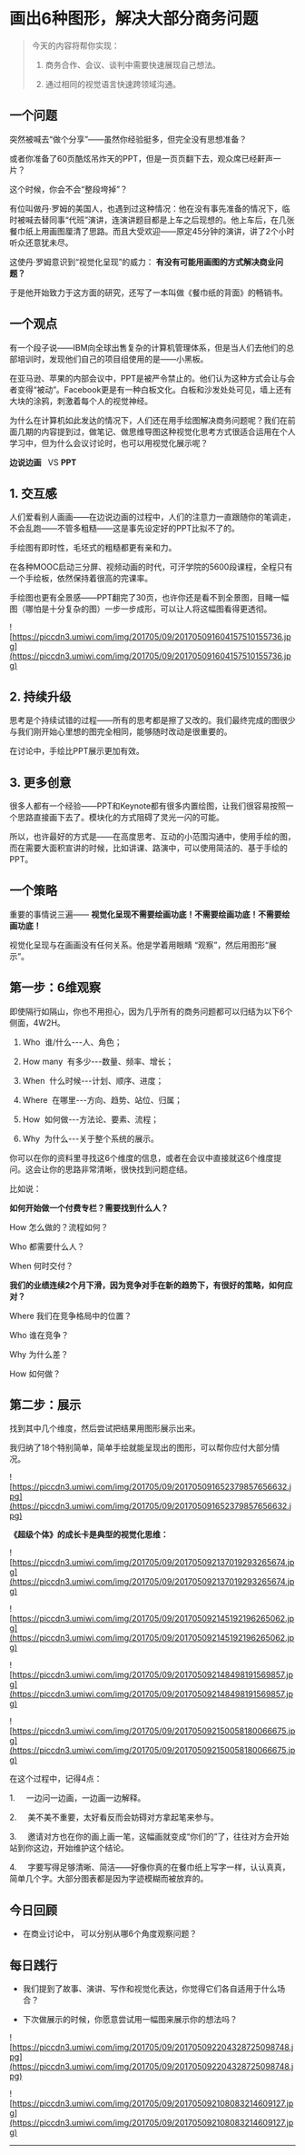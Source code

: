 # 画出6种图形，解决大部分商务问题

>  今天的内容将帮你实现：
> 
> 1. 商务合作、会议、谈判中需要快速展现自己想法。
> 
> 
> 
> 2. 通过相同的视觉语言快速跨领域沟通。

## 一个问题

突然被喊去“做个分享”——虽然你经验挺多，但完全没有思想准备？

或者你准备了60页酷炫吊炸天的PPT，但是一页页翻下去，观众席已经鼾声一片？

这个时候，你会不会“整段垮掉”？

有位叫做丹·罗姆的美国人，也遇到过这种情况：他在没有事先准备的情况下，临时被喊去替同事“代班”演讲，连演讲题目都是上车之后现想的。他上车后，在几张餐巾纸上用画图厘清了思路。而且大受欢迎——原定45分钟的演讲，讲了2个小时听众还意犹未尽。

这使丹·罗姆意识到“视觉化呈现”的威力： **有没有可能用画图的方式解决商业问题？**

于是他开始致力于这方面的研究，还写了一本叫做《餐巾纸的背面》的畅销书。

## 一个观点

有一个段子说——IBM向全球出售复杂的计算机管理体系，但是当人们去他们的总部培训时，发现他们自己的项目组使用的是——小黑板。

在亚马逊、苹果的内部会议中，PPT是被严令禁止的。他们认为这种方式会让与会者变得“被动”。Facebook更是有一种白板文化。白板和沙发处处可见，墙上还有大块的涂鸦，刺激着每个人的视觉神经。

为什么在计算机如此发达的情况下，人们还在用手绘图解决商务问题呢？我们在前面几期的内容提到过，做笔记、做思维导图这种视觉化思考方式很适合运用在个人学习中，但为什么会议讨论时，也可以用视觉化展示呢？

 **边说边画**   VS **PPT**

## 1.  交互感

人们爱看别人画画——在边说边画的过程中，人们的注意力一直跟随你的笔调走，不会乱跑——不管多粗糙——这是事先设定好的PPT比拟不了的。

手绘图有即时性，毛坯式的粗糙都更有亲和力。

在各种MOOC启动三分屏、视频动画的时代，可汗学院的5600段课程，全程只有一个手绘板，依然保持着很高的完课率。

手绘图也更有全景感——PPT翻完了30页，也许你还是看不到全景图，目睹一幅图（哪怕是十分复杂的图）一步一步成形，可以让人将这幅图看得更透彻。

![https://piccdn3.umiwi.com/img/201705/09/201705091604157510155736.jpg](https://piccdn3.umiwi.com/img/201705/09/201705091604157510155736.jpg)

## 2. 持续升级

思考是个持续试错的过程——所有的思考都是擦了又改的。我们最终完成的图很少与我们刚开始心里想的图完全相同，能够随时改动是很重要的。

在讨论中，手绘比PPT展示更加有效。

## 3. 更多创意

很多人都有一个经验——PPT和Keynote都有很多内置绘图，让我们很容易按照一个思路直接画下去了。模块化的方式阻碍了灵光一闪的可能。

所以，也许最好的方式是——在高度思考、互动的小范围沟通中，使用手绘的图，而在需要大面积宣讲的时候，比如讲课、路演中，可以使用简洁的、基于手绘的PPT。

## 一个策略

重要的事情说三遍—— **视觉化呈现不需要绘画功底！不需要绘画功底！不需要绘画功底！**

视觉化呈现与在画画没有任何关系。他是学着用眼睛 “观察”，然后用图形“展示”。    

## 第一步：6维观察

即使隔行如隔山，你也不用担心，因为几乎所有的商务问题都可以归结为以下6个侧面，4W2H。

1. Who  谁/什么---人、角色；

2. How many  有多少---数量、频率、增长；

3. When  什么时候---计划、顺序、进度；

4. Where  在哪里---方向、趋势、站位、归属；

5. How  如何做---方法论、要素、流程；

6. Why  为什么---关于整个系统的展示。

你可以在你的资料里寻找这6个维度的信息，或者在会议中直接就这6个维度提问。这会让你的思路非常清晰，很快找到问题症结。

比如说：

 **如何开始做一个付费专栏？需要找到什么人？**

How 怎么做的？流程如何？

Who 都需要什么人？

When 何时交付？

 **我们的业绩连续2个月下滑，因为竞争对手在新的趋势下，有很好的策略，如何应对？**

Where 我们在竞争格局中的位置？

Who 谁在竞争？

Why 为什么差？

How 如何做？

## 第二步：展示

找到其中几个维度，然后尝试把结果用图形展示出来。

我归纳了18个特别简单，简单手绘就能呈现出的图形，可以帮你应付大部分情况。

![https://piccdn3.umiwi.com/img/201705/09/201705091652379857656632.jpg](https://piccdn3.umiwi.com/img/201705/09/201705091652379857656632.jpg)

 **《超级个体》的成长卡是典型的视觉化思维：**

![https://piccdn3.umiwi.com/img/201705/09/201705092137019293265674.jpg](https://piccdn3.umiwi.com/img/201705/09/201705092137019293265674.jpg)

![https://piccdn3.umiwi.com/img/201705/09/201705092145192196265062.jpg](https://piccdn3.umiwi.com/img/201705/09/201705092145192196265062.jpg)

![https://piccdn3.umiwi.com/img/201705/09/201705092148498191569857.jpg](https://piccdn3.umiwi.com/img/201705/09/201705092148498191569857.jpg)

![https://piccdn3.umiwi.com/img/201705/09/201705092150058180066675.jpg](https://piccdn3.umiwi.com/img/201705/09/201705092150058180066675.jpg)

在这个过程中，记得4点：

1.     一边问一边画，一边画一边解释。

2.     美不美不重要，太好看反而会妨碍对方拿起笔来参与。

3.     邀请对方也在你的画上画一笔，这幅画就变成“你们的”了，往往对方会开始站到你这边，开始维护这个结论。

4.     字要写得足够清晰、简洁——好像你真的在餐巾纸上写字一样，认认真真，简单几个字。大部分图表都是因为字迹模糊而被放弃的。

## 今日回顾

* 在商业讨论中， 可以分别从哪6个角度观察问题？

## 每日践行

* 我们提到了故事、演讲、写作和视觉化表达，你觉得它们各自适用于什么场合？

* 下次做展示的时候，你愿意尝试用一幅图来展示你的想法吗？

![https://piccdn3.umiwi.com/img/201705/09/201705092204328725098748.jpg](https://piccdn3.umiwi.com/img/201705/09/201705092204328725098748.jpg)

![https://piccdn3.umiwi.com/img/201705/09/201705092108083214609127.jpg](https://piccdn3.umiwi.com/img/201705/09/201705092108083214609127.jpg)

---
